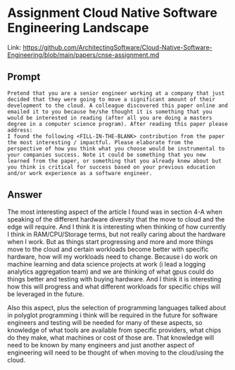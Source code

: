 # Assignment Cloud Native Software Engineering Landscape

Link: https://github.com/ArchitectingSoftware/Cloud-Native-Software-Engineering/blob/main/papers/cnse-assignment.md

## Prompt 

```
Pretend that you are a senior engineer working at a company that just decided that they were going to move a significant amount of their development to the cloud. A colleague discovered this paper online and emailed it to you because he/she thought it is something that you would be interested in reading (after all you are doing a masters degree in a computer science program). After reading this paper please address:
I found the following <FILL-IN-THE-BLANK> contribution from the paper the most interesting / impactful. Please elaborate from the perspective of how you think what you choose would be instrumental to your companies success. Note it could be something that you new learned from the paper, or something that you already knew about but you think is critical for success based on your previous education and/or work experience as a software engineer.
```

## Answer

The most interesting aspect of the article I found was in section 4-A when speaking of the different hardware diversity that the move to cloud and the edge will require.  And I think it is interesting when thinking of how currently I think in RAM/CPU/Storage terms, but not really caring about the hardware when I work.  But as things start progressing and more and more things move to the cloud and certain workloads become better with specific hardware, how will my workloads need to change.  Because i do work on machine learning and data science projects at work (i lead a logging analytics aggregation team) and we are thinking of what gpus could do things better and testing with buying hardware.  And I think it is interesting how this will progress and what different workloads for specific chips will be leveraged in the future.

Also this aspect, plus the selection of programming languages talked about in polyglot programming i think will be required in the future for software engineers and testing will be needed for many of these aspects, so knowledge of what tools are available from specific providers, what chips do they make, what machines or cost of those are.  That knowledge will need to be known by many engineers and just another aspect of engineering will need to be thought of when moving to the cloud/using the cloud.
